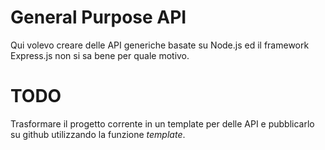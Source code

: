 # General Purpose API

Qui volevo creare delle API generiche basate su Node.js ed il framework Express.js non si sa bene per quale motivo.

# TODO
Trasformare il progetto corrente in un template per delle API e pubblicarlo su github utilizzando la funzione *template*.